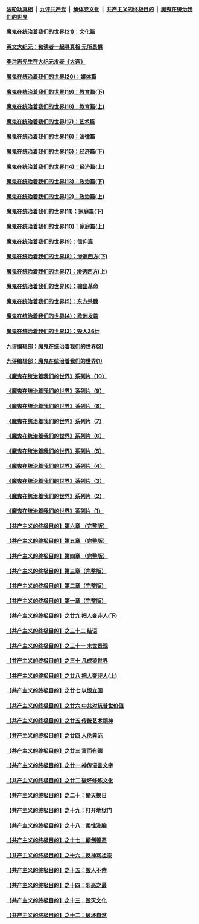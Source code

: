 

####  [法轮功真相](../../../../basic/blob/master/README.md?t=01250801) &nbsp;|&nbsp; [九评共产党](../../../../9ping.md/blob/master/README.md?t=01250801) &nbsp;|&nbsp; [解体党文化](../../../../jtdwh.md/blob/master/README.md?t=01250801)  &nbsp;|&nbsp; [共产主义的终极目的](../../../../gczydzjmd.md/blob/master/README.md?t=01250801) &nbsp;|&nbsp; [魔鬼在统治我们的世界](../../../../mgztzwmdsj.md/blob/master/README.md?t=01250801) 

#### [魔鬼在统治着我们的世界(21)：文化篇](../pages/nsc422/n10597706.md?t=01250801) 

#### [英文大纪元：和读者一起寻真相 无所畏惧](../pages/nsc422/n12542027.md?t=01250801) 

#### [李洪志先生在大纪元发表《大选》](../pages/nsc422/n12534746.md?t=01250801) 

#### [魔鬼在统治着我们的世界(20)：媒体篇](../pages/nsc422/n10586579.md?t=01250801) 

#### [魔鬼在统治着我们的世界(19)：教育篇(下)](../pages/nsc422/n10564808.md?t=01250801) 

#### [魔鬼在统治着我们的世界(18)：教育篇(上)](../pages/nsc422/n10526970.md?t=01250801) 

#### [魔鬼在统治着我们的世界(17)：艺术篇](../pages/nsc422/n10499093.md?t=01250801) 

#### [魔鬼在统治着我们的世界(16)：法律篇](../pages/nsc422/n10485969.md?t=01250801) 

#### [魔鬼在统治着我们的世界(15)：经济篇(下)](../pages/nsc422/n10469975.md?t=01250801) 

#### [魔鬼在统治着我们的世界(14)：经济篇(上)](../pages/nsc422/n10457370.md?t=01250801) 

#### [魔鬼在统治着我们的世界(13)：政治篇(下)](../pages/nsc422/n10448270.md?t=01250801) 

#### [魔鬼在统治着我们的世界(12)：政治篇(上)](../pages/nsc422/n10444576.md?t=01250801) 

#### [魔鬼在统治着我们的世界(11)：家庭篇(下)](../pages/nsc422/n10440961.md?t=01250801) 

#### [魔鬼在统治着我们的世界(10)：家庭篇(上)](../pages/nsc422/n10435448.md?t=01250801) 

#### [魔鬼在统治着我们的世界(9)：信仰篇](../pages/nsc422/n10432159.md?t=01250801) 

#### [魔鬼在统治着我们的世界(8)：渗透西方(下)](../pages/nsc422/n10429603.md?t=01250801) 

#### [魔鬼在统治着我们的世界(7)：渗透西方(上)](../pages/nsc422/n10426013.md?t=01250801) 

#### [魔鬼在统治着我们的世界(6)：输出革命](../pages/nsc422/n10421536.md?t=01250801) 

#### [魔鬼在统治着我们的世界(5)：东方杀戮](../pages/nsc422/n10417707.md?t=01250801) 

#### [魔鬼在统治着我们的世界(4)：欧洲发端](../pages/nsc422/n10414890.md?t=01250801) 

#### [魔鬼在统治着我们的世界(3)：毁人36计](../pages/nsc422/n10411583.md?t=01250801) 

#### [九评编辑部：魔鬼在统治着我们的世界(2)](../pages/nsc422/n10410036.md?t=01250801) 

#### [九评编辑部：魔鬼在统治着我们的世界(1)](../pages/nsc422/n10406825.md?t=01250801) 

#### [《魔鬼在统治着我们的世界》系列片（10）](../pages/nsc422/n12292670.md?t=01250801) 

#### [《魔鬼在统治着我们的世界》系列片（9）](../pages/nsc422/n12290859.md?t=01250801) 

#### [《魔鬼在统治着我们的世界》系列片（8）](../pages/nsc422/n12287445.md?t=01250801) 

#### [《魔鬼在统治着我们的世界》系列片（7）](../pages/nsc422/n12283425.md?t=01250801) 

#### [《魔鬼在统治着我们的世界》系列片（6）](../pages/nsc422/n12282314.md?t=01250801) 

#### [《魔鬼在统治着我们的世界》系列片（5）](../pages/nsc422/n12281419.md?t=01250801) 

#### [《魔鬼在统治着我们的世界》系列片（4）](../pages/nsc422/n12274024.md?t=01250801) 

#### [《魔鬼在统治着我们的世界》系列片（3）](../pages/nsc422/n12271322.md?t=01250801) 

#### [《魔鬼在统治着我们的世界》系列片（2）](../pages/nsc422/n12269049.md?t=01250801) 

#### [《魔鬼在统治着我们的世界》系列片（1）](../pages/nsc422/n12267575.md?t=01250801) 

#### [【共产主义的终极目的】第六章 （完整版）](../pages/nsc422/n11428913.md?t=01250801) 

#### [【共产主义的终极目的】第五章 （完整版）](../pages/nsc422/n11428912.md?t=01250801) 

#### [【共产主义的终极目的】第四章 （完整版）](../pages/nsc422/n11428907.md?t=01250801) 

#### [【共产主义的终极目的】第三章（完整版）](../pages/nsc422/n11428848.md?t=01250801) 

#### [【共产主义的终极目的】第二章（完整版）](../pages/nsc422/n11428831.md?t=01250801) 

#### [【共产主义的终极目的】第一章（完整版）](../pages/nsc422/n11417651.md?t=01250801) 

#### [【共产主义的终极目的】之廿九 把人变非人(下)](../pages/nsc422/n11344140.md?t=01250801) 

#### [【共产主义的终极目的】之三十二 结语](../pages/nsc422/n11360535.md?t=01250801) 

#### [【共产主义的终极目的】之三十一 末世景观](../pages/nsc422/n11351129.md?t=01250801) 

#### [【共产主义的终极目的】之三十 几成狼世界](../pages/nsc422/n11348280.md?t=01250801) 

#### [【共产主义的终极目的】之廿八 把人变非人(上)](../pages/nsc422/n11340492.md?t=01250801) 

#### [【共产主义的终极目的】之廿七 以恨立国](../pages/nsc422/n11336944.md?t=01250801) 

#### [【共产主义的终极目的】之廿六 中共对抗普世价值](../pages/nsc422/n11324785.md?t=01250801) 

#### [【共产主义的终极目的】之廿五 传统艺术颂神](../pages/nsc422/n11296396.md?t=01250801) 

#### [【共产主义的终极目的】之廿四 人伦典范](../pages/nsc422/n11296397.md?t=01250801) 

#### [【共产主义的终极目的】之廿三 富而有德](../pages/nsc422/n11283598.md?t=01250801) 

#### [【共产主义的终极目的】之廿一 神传语言文字](../pages/nsc422/n11263265.md?t=01250801) 

#### [【共产主义的终极目的】之廿二 破坏修炼文化](../pages/nsc422/n11245728.md?t=01250801) 

#### [【共产主义的终极目的】之二十：偷天换日](../pages/nsc422/n11238846.md?t=01250801) 

#### [【共产主义的终极目的】之十九：打开地狱门](../pages/nsc422/n11206376.md?t=01250801) 

#### [【共产主义的终极目的】之十八：柔性洗脑](../pages/nsc422/n11199994.md?t=01250801) 

#### [【共产主义的终极目的】之十七：颠倒善恶](../pages/nsc422/n11179782.md?t=01250801) 

#### [【共产主义的终极目的】之十六：反神骂祖宗](../pages/nsc422/n11166798.md?t=01250801) 

#### [【共产主义的终极目的】之十五：毁人不倦](../pages/nsc422/n11166792.md?t=01250801) 

#### [【共产主义的终极目的】之十四：邪恶之最](../pages/nsc422/n11150249.md?t=01250801) 

#### [【共产主义的终极目的】之十三：毁灭文化](../pages/nsc422/n11135227.md?t=01250801) 

#### [【共产主义的终极目的】之十二：破坏自然](../pages/nsc422/n11135214.md?t=01250801) 

